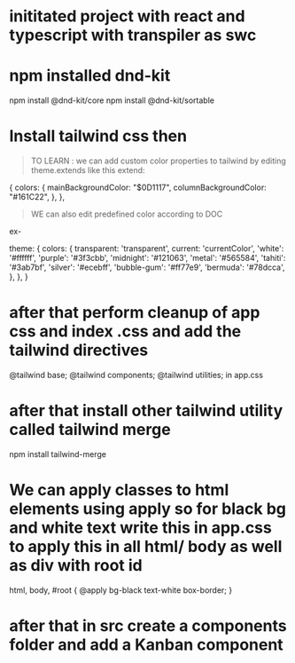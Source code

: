 # inititated project with react and typescript with transpiler as swc

# npm installed dnd-kit

npm install @dnd-kit/core
npm install @dnd-kit/sortable

# Install tailwind css then

> TO LEARN : we can add custom color properties to tailwind by editing theme.extends like this extend:

{
colors: {
mainBackgroundColor: "$0D1117",
columnBackgroundColor: "#161C22",
},
},

> WE can also edit predefined color according to DOC

ex-

theme: {
colors: {
transparent: 'transparent',
current: 'currentColor',
'white': '#ffffff',
'purple': '#3f3cbb',
'midnight': '#121063',
'metal': '#565584',
'tahiti': '#3ab7bf',
'silver': '#ecebff',
'bubble-gum': '#ff77e9',
'bermuda': '#78dcca',
},
},
}

# after that perform cleanup of app css and index .css and add the tailwind directives

@tailwind base;
@tailwind components;
@tailwind utilities; in app.css

# after that install other tailwind utility called tailwind merge

npm install tailwind-merge

# We can apply classes to html elements using apply so for black bg and white text write this in app.css to apply this in all html/ body as well as div with root id

html,
body,
#root {
@apply bg-black text-white box-border;
}

# after that in src create a components folder and add a Kanban component
